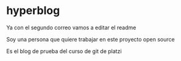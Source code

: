# hyperblog
Ya con el segundo correo vamos a editar el readme

Soy una persona que quiere trabajar en este proyecto open source

Es el blog de prueba del curso de git de platzi
